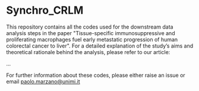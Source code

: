 # Synchro_CRLM
This repository contains all the codes used for the downstream data analysis steps in the paper "Tissue-specific immunosuppressive and proliferating macrophages fuel early metastatic progression of human colorectal cancer to liver".
For a detailed explanation of the study’s aims and theoretical rationale behind the analysis, please refer to our article:

...

For further information about these codes, please either raise an issue or email paolo.marzano@unimi.it
